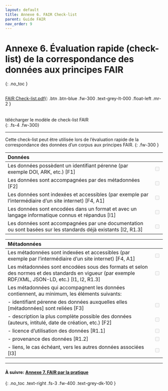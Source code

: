 ```yaml
---
layout: default
title: Annexe 6. FAIR Check-list
parent: Guide FAIR
nav_order: 9
---
```


# Annexe 6. Évaluation rapide (check-list) de la correspondance des données aux principes FAIR
{: .no_toc }
<div style="margin-top: 30px;"></div>

[FAIR Check-list.pdf](/assets/doc/FAIR%20Check-list.pdf){: .btn .btn-blue .fw-300 .text-grey-lt-000 .float-left .mr-2 }

<div style="margin-top: 34px;">télécharger le modèle de check-list FAIR</div>
{: .fs-4 .fw-300}

---

Cette check-list peut être utilisée lors de l’évaluation rapide de la correspondance des données d’un corpus aux principes FAIR.
{: .fw-300 }

| Données  		   |			 |
:------------------|:-----------:|
| Les données possèdent un identifiant pérenne (par exemple DOI, ARK, etc.) [F1]   | <input type="checkbox" disabled /> |
| Les données sont accompagnées par des métadonnées [F2] | <input type="checkbox" disabled /> |
| Les données sont indexées et accessibles (par exemple par l’intermédiaire d’un site internet) [F4, A1] |	 <input type="checkbox" disabled /> |
| Les données sont encodées dans un format et avec un langage informatique connus et répandus [I1] | <input type="checkbox" disabled /> |
| Les données sont accompagnées par une documentation ou sont basées sur les standards déjà existants [I2, R1.3] | <input type="checkbox" disabled /> |

| Métadonnées  		   |			 |
:------------------|:-----------:|
| Les métadonnées sont indexées et accessibles (par exemple par l’intermédiaire d’un site internet) [F4, A1]   | <input type="checkbox" disabled /> |
| Les métadonnées sont encodées sous des formats et selon des normes et des standards en vigueur (par exemple RDF/XML, JSON-LD, etc.) [I1, I2, R1.3] |	<input type="checkbox" disabled /> |
| Les métadonnées qui accompagnent les données contiennent, au minimum, les éléments suivants: | |
| <span class="margin-left-indent-block">- identifiant pérenne des données auxquelles elles [métadonnées] sont reliées [F3]</span> | <input type="checkbox" disabled /> |
| <span class="margin-left-indent-block">- description la plus complète possible des données (auteurs, intitulé, date de création, etc.) [F2]</span> | <input type="checkbox" disabled /> |
| <span class="margin-left-indent-block">- licence d’utilisation des données [R1.1]</span> | <input type="checkbox" disabled /> |
| <span class="margin-left-indent-block">- provenance des données [R1.2]</span> | <input type="checkbox" disabled /> |
| <span class="margin-left-indent-block">- liens, le cas échéant, vers les autres données associées [I3]</span> | <input type="checkbox" disabled /> |

---

#### À suivre: [Annexe 7. FAIR par la pratique](/docs/fair-guide/annexe-7)
{: .no_toc .text-right .fs-3 .fw-400 .text-grey-dk-100 }